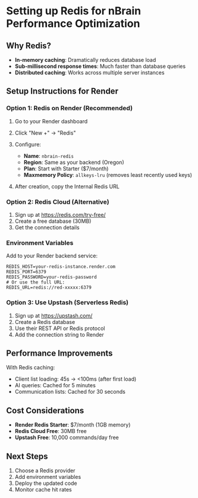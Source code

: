 # Setting up Redis for nBrain Performance Optimization

## Why Redis?
- **In-memory caching**: Dramatically reduces database load
- **Sub-millisecond response times**: Much faster than database queries
- **Distributed caching**: Works across multiple server instances

## Setup Instructions for Render

### Option 1: Redis on Render (Recommended)
1. Go to your Render dashboard
2. Click "New +" → "Redis"
3. Configure:
   - **Name**: `nbrain-redis`
   - **Region**: Same as your backend (Oregon)
   - **Plan**: Start with Starter ($7/month)
   - **Maxmemory Policy**: `allkeys-lru` (removes least recently used keys)

4. After creation, copy the Internal Redis URL

### Option 2: Redis Cloud (Alternative)
1. Sign up at https://redis.com/try-free/
2. Create a free database (30MB)
3. Get the connection details

### Environment Variables
Add to your Render backend service:
```
REDIS_HOST=your-redis-instance.render.com
REDIS_PORT=6379
REDIS_PASSWORD=your-redis-password
# Or use the full URL:
REDIS_URL=redis://red-xxxxx:6379
```

### Option 3: Use Upstash (Serverless Redis)
1. Sign up at https://upstash.com/
2. Create a Redis database
3. Use their REST API or Redis protocol
4. Add the connection string to Render

## Performance Improvements
With Redis caching:
- Client list loading: 45s → <100ms (after first load)
- AI queries: Cached for 5 minutes
- Communication lists: Cached for 30 seconds

## Cost Considerations
- **Render Redis Starter**: $7/month (1GB memory)
- **Redis Cloud Free**: 30MB free
- **Upstash Free**: 10,000 commands/day free

## Next Steps
1. Choose a Redis provider
2. Add environment variables
3. Deploy the updated code
4. Monitor cache hit rates 